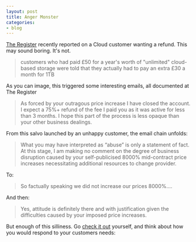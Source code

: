 ```yaml
---
layout: post
title: Anger Monster
categories:
- blog
---
```


[The Register](http://www.theregister.co.uk/2016/05/04/monstrous_customer_service_monster_cloud/) recently reported on a Cloud customer wanting a refund. This may sound boring. It's not.

<blockquote>customers who had paid £50 for a year's worth of "unlimited" cloud-based storage were told that they actually had to pay an extra £30 a month for 1TB</blockquote>

As you can image, this triggered some interesting emails, all documented at The Register

<blockquote>As forced by your outragous price increase I have closed the account. I expect a 75%+ refund of the fee I paid you as it was active for less than 3 months. I hope this part of the process is less opaque than your other business dealings.</blockquote>

From this salvo launched by an unhappy customer, the email chain unfolds:

<blockquote>What you may have interpreted as “abuse” is only a statement of fact. At this stage, I am making no comment on the degree of business disruption caused by your self-publicised 8000% mid-contract price increases necessitating additional resources to change provider.</blockquote>

To:

<blockquote>So factually speaking we did not increase our prices 8000%....</blockquote>

And then:

<blockquote>Yes, attitude is definitely there and with justification given the difficulties caused by your imposed price increases.</blockquote>

But enough of this silliness. Go [check it out](http://www.theregister.co.uk/2016/05/04/monstrous_customer_service_monster_cloud/) yourself, and think about how you would respond to your customers needs:
